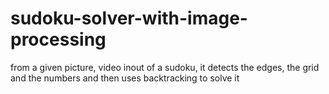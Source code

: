 # sudoku-solver-with-image-processing
from a given picture, video inout of a sudoku, it detects the edges, the grid and the numbers and then uses backtracking to solve it
